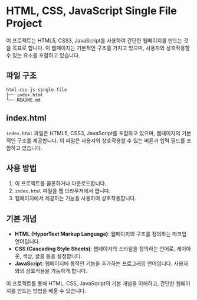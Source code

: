 # HTML, CSS, JavaScript Single File Project

이 프로젝트는 HTML5, CSS3, JavaScript를 사용하여 간단한 웹페이지를 만드는 것을 목표로 합니다. 이 웹페이지는 기본적인 구조를 가지고 있으며, 사용자와 상호작용할 수 있는 요소를 포함하고 있습니다.

## 파일 구조

```
html-css-js-single-file
├── index.html
└── README.md
```

## index.html

`index.html` 파일은 HTML5, CSS3, JavaScript를 포함하고 있으며, 웹페이지의 기본적인 구조를 제공합니다. 이 파일은 사용자와 상호작용할 수 있는 버튼과 입력 필드를 포함하고 있습니다.

## 사용 방법

1. 이 프로젝트를 클론하거나 다운로드합니다.
2. `index.html` 파일을 웹 브라우저에서 엽니다.
3. 웹페이지에서 제공하는 기능을 사용하여 상호작용합니다.

## 기본 개념

- **HTML (HyperText Markup Language)**: 웹페이지의 구조를 정의하는 마크업 언어입니다.
- **CSS (Cascading Style Sheets)**: 웹페이지의 스타일을 정의하는 언어로, 레이아웃, 색상, 글꼴 등을 설정합니다.
- **JavaScript**: 웹페이지에 동적인 기능을 추가하는 프로그래밍 언어입니다. 사용자와의 상호작용을 가능하게 합니다.

이 프로젝트를 통해 HTML, CSS, JavaScript의 기본 개념을 이해하고, 간단한 웹페이지를 만드는 방법을 배울 수 있습니다.